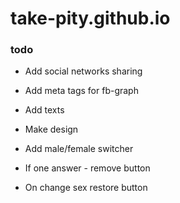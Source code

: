 # take-pity.github.io

### todo
* Add social networks sharing
* Add meta tags for fb-graph
* Add texts

* Make design

* Add male/female switcher
* If one answer - remove button
* On change sex restore button